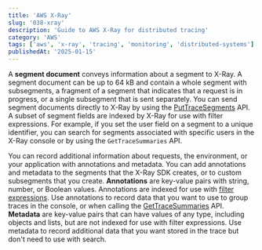 ```yaml
---
title: 'AWS X-Ray'
slug: '038-xray'
description: 'Guide to AWS X-Ray for distributed tracing'
category: 'AWS'
tags: ['aws', 'x-ray', 'tracing', 'monitoring', 'distributed-systems']
publishedAt: '2025-01-15'
---
```


A **segment document** conveys information about a segment to X-Ray. A segment document can be up to 64 kB and contain a whole segment with subsegments, a fragment of a segment that indicates that a request is in progress, or a single subsegment that is sent separately. You can send segment documents directly to X-Ray by using the [PutTraceSegments](https://docs.aws.amazon.com/xray/latest/api/API_PutTraceSegments.html) API.
A subset of segment fields are indexed by X-Ray for use with filter expressions. For example, if you set the user field on a segment to a unique identifier, you can search for segments associated with specific users in the X-Ray console or by using the `GetTraceSummaries` API.

You can record additional information about requests, the environment, or your application with annotations and metadata. You can add annotations and metadata to the segments that the X-Ray SDK creates, or to custom subsegments that you create.
**Annotations** are key-value pairs with string, number, or Boolean values. Annotations are indexed for use with [filter expressions](https://docs.aws.amazon.com/xray/latest/devguide/xray-console-filters.html). Use annotations to record data that you want to use to group traces in the console, or when calling the [GetTraceSummaries](https://docs.aws.amazon.com/xray/latest/api/API_GetTraceSummaries.html) API.
**Metadata** are key-value pairs that can have values of any type, including objects and lists, but are not indexed for use with filter expressions. Use metadata to record additional data that you want stored in the trace but don't need to use with search.
